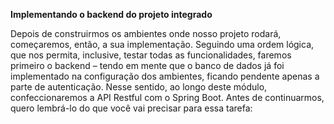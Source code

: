 **Implementando o backend do projeto integrado**

Depois de construirmos os ambientes onde nosso projeto rodará, começaremos, então, a sua implementação. Seguindo uma ordem lógica, que nos permita, inclusive, testar todas as funcionalidades, faremos primeiro o backend – tendo em mente que o banco de dados já foi implementado na configuração dos ambientes, ficando pendente apenas a parte de autenticação. Nesse sentido, ao longo deste módulo, confeccionaremos a API Restful com o Spring Boot. Antes de continuarmos, quero lembrá-lo do que você vai precisar para essa tarefa:

